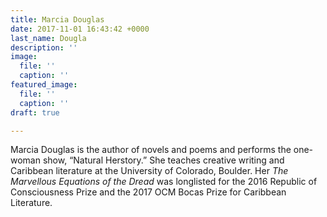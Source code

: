 ```yaml
---
title: Marcia Douglas
date: 2017-11-01 16:43:42 +0000
last_name: Dougla
description: ''
image:
  file: ''
  caption: ''
featured_image:
  file: ''
  caption: ''
draft: true

---
```

  Marcia Douglas is  the  author  of  novels  and  poems  and  performs  the  one-woman show, “Natural Herstory.” She teaches creative writing and Caribbean literature at the University of Colorado, Boulder. Her _The Marvellous Equations of the Dread_ was longlisted for the 2016 Republic of Consciousness Prize and the 2017 OCM Bocas Prize for Caribbean Literature.